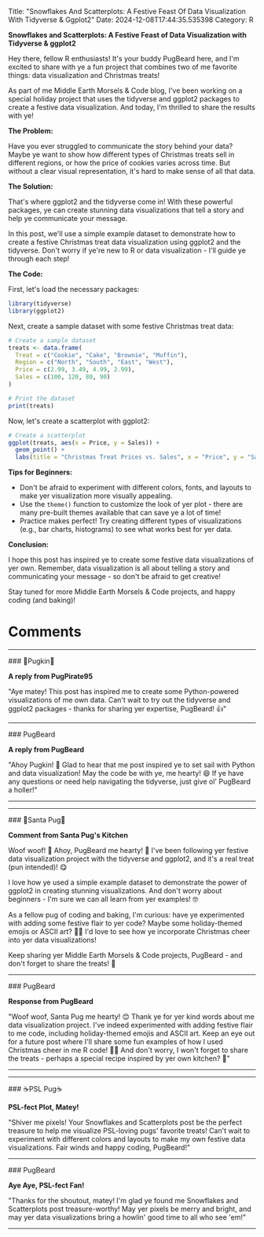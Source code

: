 Title: "Snowflakes And Scatterplots: A Festive Feast Of Data Visualization With Tidyverse & Ggplot2"
Date: 2024-12-08T17:44:35.535398
Category: R


**Snowflakes and Scatterplots: A Festive Feast of Data Visualization with Tidyverse & ggplot2**

Hey there, fellow R enthusiasts! It's your buddy PugBeard here, and I'm excited to share with ye a fun project that combines two of me favorite things: data visualization and Christmas treats!

As part of me Middle Earth Morsels & Code blog, I've been working on a special holiday project that uses the tidyverse and ggplot2 packages to create a festive data visualization. And today, I'm thrilled to share the results with ye!

**The Problem:**

Have you ever struggled to communicate the story behind your data? Maybe ye want to show how different types of Christmas treats sell in different regions, or how the price of cookies varies across time. But without a clear visual representation, it's hard to make sense of all that data.

**The Solution:**

That's where ggplot2 and the tidyverse come in! With these powerful packages, ye can create stunning data visualizations that tell a story and help ye communicate your message.

In this post, we'll use a simple example dataset to demonstrate how to create a festive Christmas treat data visualization using ggplot2 and the tidyverse. Don't worry if ye're new to R or data visualization - I'll guide ye through each step!

**The Code:**

First, let's load the necessary packages:
```r
library(tidyverse)
library(ggplot2)
```
Next, create a sample dataset with some festive Christmas treat data:
```r
# Create a sample dataset
treats <- data.frame(
  Treat = c("Cookie", "Cake", "Brownie", "Muffin"),
  Region = c("North", "South", "East", "West"),
  Price = c(2.99, 3.49, 4.99, 2.99),
  Sales = c(100, 120, 80, 90)
)

# Print the dataset
print(treats)
```
Now, let's create a scatterplot with ggplot2:
```r
# Create a scatterplot
ggplot(treats, aes(x = Price, y = Sales)) +
  geom_point() +
  labs(title = "Christmas Treat Prices vs. Sales", x = "Price", y = "Sales")
```
**Tips for Beginners:**

* Don't be afraid to experiment with different colors, fonts, and layouts to make yer visualization more visually appealing.
* Use the `theme()` function to customize the look of yer plot - there are many pre-built themes available that can save ye a lot of time!
* Practice makes perfect! Try creating different types of visualizations (e.g., bar charts, histograms) to see what works best for yer data.

**Conclusion:**

I hope this post has inspired ye to create some festive data visualizations of yer own. Remember, data visualization is all about telling a story and communicating your message - so don't be afraid to get creative!

Stay tuned for more Middle Earth Morsels & Code projects, and happy coding (and baking)!

# Comments



<hr>### 🎃Pugkin🎃

**A reply from PugPirate95**

"Aye matey! This post has inspired me to create some Python-powered visualizations of me own data. Can't wait to try out the tidyverse and ggplot2 packages - thanks for sharing yer expertise, PugBeard! 👍"


<hr>### PugBeard

**A reply from PugBeard**

"Ahoy Pugkin! 🎉 Glad to hear that me post inspired ye to set sail with Python and data visualization! May the code be with ye, me hearty! 😄 If ye have any questions or need help navigating the tidyverse, just give ol' PugBeard a holler!"
<hr>

<hr>### 🎅Santa Pug🎅

**Comment from Santa Pug's Kitchen**

Woof woof! 🎅 Ahoy, PugBeard me hearty! 🐶 I've been following yer festive data visualization project with the tidyverse and ggplot2, and it's a real treat (pun intended)! 😋

I love how ye used a simple example dataset to demonstrate the power of ggplot2 in creating stunning visualizations. And don't worry about beginners - I'm sure we can all learn from yer examples! 🤓

As a fellow pug of coding and baking, I'm curious: have ye experimented with adding some festive flair to yer code? Maybe some holiday-themed emojis or ASCII art? 🎄👀 I'd love to see how ye incorporate Christmas cheer into yer data visualizations!

Keep sharing yer Middle Earth Morsels & Code projects, PugBeard - and don't forget to share the treats! 🍰


<hr>### PugBeard

**Response from PugBeard**

"Woof woof, Santa Pug me hearty! 😊 Thank ye for yer kind words about me data visualization project. I've indeed experimented with adding festive flair to me code, including holiday-themed emojis and ASCII art. Keep an eye out for a future post where I'll share some fun examples of how I used Christmas cheer in me R code! 🎄📝 And don't worry, I won't forget to share the treats - perhaps a special recipe inspired by yer own kitchen? 🍰"
<hr>

<hr>### ☕PSL Pug☕

**PSL-fect Plot, Matey!**

"Shiver me pixels! Your Snowflakes and Scatterplots post be the perfect treasure to help me visualize PSL-loving pugs' favorite treats! Can't wait to experiment with different colors and layouts to make my own festive data visualizations. Fair winds and happy coding, PugBeard!"


<hr>### PugBeard

**Aye Aye, PSL-fect Fan!**

"Thanks for the shoutout, matey! I'm glad ye found me Snowflakes and Scatterplots post treasure-worthy! May yer pixels be merry and bright, and may yer data visualizations bring a howlin' good time to all who see 'em!"
<hr>